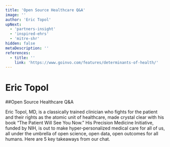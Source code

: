 ```yaml
---
title: 'Open Source Healthcare Q&A'
image: ''
author: 'Eric Topol'
upNext:
  - 'partners-insight'
  - 'inspired-ehrs'
  - 'mitre-shr'
hidden: false
metaDescription: ''
references:
  - title: ''
    link: 'https://www.goinvo.com/features/determinants-of-health/'
---
```


# Eric Topol

##Open Source Healthcare Q&A

Eric Topol, MD, is a classically trained clinician who fights for the patient and their rights as the atomic unit of healthcare, made crystal clear with his book “The Patient Will See You Now.”
His Precision Medicine Initiative, funded by NIH, is out to make hyper-personalized medical care for all of us, all under the umbrella of open science, open data, open outcomes for all humans. Here are 5 key takeaways from our chat.
